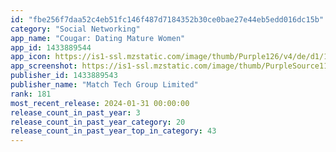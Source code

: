 ```yaml
---
id: "fbe256f7daa52c4eb51fc146f487d7184352b30ce0bae27e44eb5edd016dc15b"
category: "Social Networking"
app_name: "Cougar: Dating Mature Women"
app_id: 1433889544
app_icon: https://is1-ssl.mzstatic.com/image/thumb/Purple126/v4/de/d1/14/ded11400-843a-ac8f-830b-c07d3d9d067c/AppIcon-0-1x_U007ephone-0-85-220.png/1024x1024bb.png
app_screenshot: https://is1-ssl.mzstatic.com/image/thumb/PurpleSource116/v4/78/34/c6/7834c677-bf43-f27f-73be-bdd9a297c4ca/0f063af4-bb0f-4874-91f0-cfd8987cd0e7_20220516190835.png/1242x2688bb.png
publisher_id: 1433889543
publisher_name: "Match Tech Group Limited"
rank: 181
most_recent_release: 2024-01-31 00:00:00
release_count_in_past_year: 3
release_count_in_past_year_category: 20
release_count_in_past_year_top_in_category: 43
---
```

